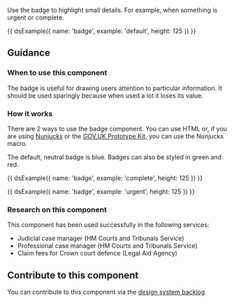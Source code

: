 Use the badge to highlight small details. For example, when something is urgent or complete.

{{ dsExample({
  name: 'badge',
  example: 'default',
  height: 125
}) }}

## Guidance

### When to use this component

The badge is useful for drawing users attention to particular information. It should be used sparingly because when used a lot it loses its value.

<!-- ### When not to use this component -->



### How it works

There are 2 ways to use the badge component. You can use HTML or, if you are using [Nunjucks](https://mozilla.github.io/nunjucks/) or the [GOV.UK Prototype Kit](https://govuk-prototype-kit.herokuapp.com/), you can use the Nunjucks macro.

The default, neutral badge is blue. Badges can also be styled in green and red.

{{ dsExample({
  name: 'badge',
  example: 'complete',
  height: 125
}) }}

{{ dsExample({
  name: 'badge',
  example: 'urgent',
  height: 125
}) }}

### Research on this component

This component has been used successfully in the following services:

- Judicial case manager (HM Courts and Tribunals Service)
- Professional case manager (HM Courts and Tribunals Service)
- Claim fees for Crown court defence (Legal Aid Agency)

## Contribute to this component

You can contribute to this component via the [design system backlog](https://github.com/ministryofjustice/mojdt-design-system-backlog/)